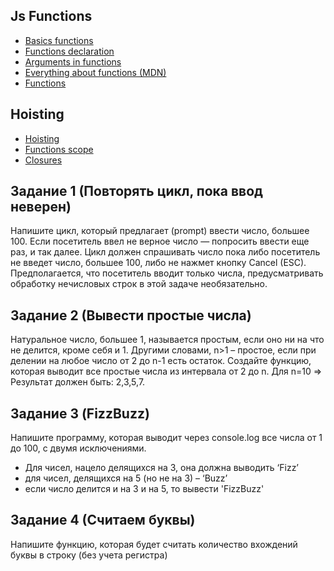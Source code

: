 ## Js Functions
- [Basics funсtions](https://learn.javascript.ru/function-basics)
- [Functions declaration](https://learn.javascript.ru/function-declaration-expression)
- [Arguments in functions](https://learn.javascript.ru/arguments-pseudoarray)
- [Everything about functions (MDN)](https://developer.mozilla.org/ru/docs/Web/JavaScript/Guide/Functions)
- [Functions](https://karmazzin.gitbooks.io/eloquentjavascript_ru/content/chapters/chapter3.html)

## Hoisting
- [Hoisting](https://scotch.io/tutorials/understanding-hoisting-in-javascript)
- [Functions scope](https://learn.javascript.ru/scope-new-function)
- [Closures](https://learn.javascript.ru/closures)

## Задание 1 (Повторять цикл, пока ввод неверен)

Напишите цикл, который предлагает (prompt) ввести число, большее 100. Если посетитель ввел не верное число — попросить ввести еще раз, и так далее.
Цикл должен спрашивать число пока либо посетитель не введет число, большее 100, либо не нажмет кнопку Cancel (ESC).
Предполагается, что посетитель вводит только числа, предусматривать обработку нечисловых строк в этой задаче необязательно.

## Задание 2 (Вывести простые числа)

Натуральное число, большее 1, называется простым, если оно ни на что не делится, кроме себя и 1.
Другими словами, n>1 – простое, если при делении на любое число от 2 до n-1 есть остаток.
Создайте функцию, которая выводит все простые числа из интервала от 2 до n.
Для n=10 => Результат должен быть: 2,3,5,7.

## Задание 3 (FizzBuzz)

Напишите программу, которая выводит через console.log все числа от 1 до 100, с двумя исключениями.
* Для чисел, нацело делящихся на 3, она должна выводить ‘Fizz’
* для чисел, делящихся на 5 (но не на 3) – ‘Buzz’
* если число делится и на 3 и на 5, то вывести 'FizzBuzz'

## Задание 4 (Считаем буквы)

Напишите функцию, которая будет считать количество вхождений буквы в строку (без учета регистра)
